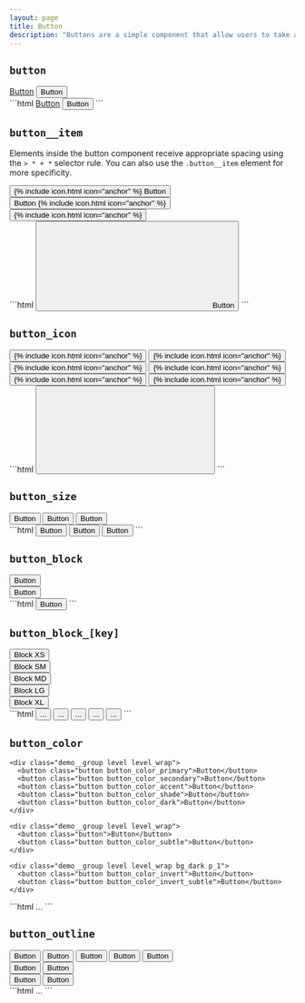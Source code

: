 ```yaml
---
layout: page
title: Button
description: "Buttons are a simple component that allow users to take actions."
---
```


## `button`

<div class="demo grid grid_md">
  <div class="grid__item">
  <div class="demo__render">
    <div class="level level_wrap">
      <a href="#" class="button">Button</a>
      <button class="button">Button</button>
    </div>
  </div>
  </div>
  <div class="grid__item size_6">
  <div class="demo__code" markdown="1">
```html
<a href="#" class="button">Button</a>
<button class="button">Button</button>
```
  </div>
  </div>
</div>

## `button__item`

Elements inside the button component receive appropriate spacing using the `> * + *` selector rule. You can also use the `.button__item` element for more specificity.

<div class="demo grid grid_md">
  <div class="grid__item">
  <div class="demo__render">
    <div class="level level_wrap">
      <button class="button button_color_primary">
        {% include icon.html icon="anchor" %}
        <span class="button__item">Button</span>
        <span class="arrow"></span>
      </button>
      <button class="button button_color_primary">
        <span class="button__item">Button</span>
        {% include icon.html icon="anchor" %}
        <span class="arrow"></span>
      </button>
      <button class="button button_color_primary">
        {% include icon.html icon="anchor" %}
        <span class="arrow"></span>
      </button>
    </div>
  </div>
  </div>
  <div class="grid__item size_6">
  <div class="demo__code" markdown="1">
```html
<button class="button">
  <svg role="img" class="icon">
    <use xlink:href="#anchor"></use>
  </svg>
  <span class="button__item">Button</span>
  <span class="arrow"></span>
</button>
```
  </div>
  </div>
</div>

## `button_icon`

<div class="demo grid grid_md">
  <div class="grid__item">
  <div class="demo__render">
    <div class="level level_wrap">
      <button class="button button_size_sm button_icon">
        {% include icon.html icon="anchor" %}
      </button>
      <button class="button button_size_sm button_icon button_color_primary">
        {% include icon.html icon="anchor" %}
      </button>
      <button class="button button_icon">
        {% include icon.html icon="anchor" %}
      </button>
      <button class="button button_icon button_color_primary">
        {% include icon.html icon="anchor" %}
      </button>
      <button class="button button_size_lg button_icon">
        {% include icon.html icon="anchor" %}
      </button>
      <button class="button button_size_lg button_icon button_color_primary">
        {% include icon.html icon="anchor" %}
      </button>
    </div>
  </div>
  </div>
  <div class="grid__item size_6">
  <div class="demo__code" markdown="1">
```html
<button class="button button_icon">
  <svg role="img" class="icon">
    <use xlink:href="#anchor"></use>
  </svg>
</button>
```
  </div>
  </div>
</div>

## `button_size`

<div class="demo grid grid_md">
  <div class="grid__item">
  <div class="demo__render">
    <div class="level level_wrap">
      <button class="button button_size_sm button_color_primary">
        <span>Button</span>
      </button>
      <button class="button button_color_primary">
        <span>Button</span>
      </button>
      <button class="button button_size_lg button_color_primary">
        <span>Button</span>
      </button>
    </div>
  </div>
  </div>
  <div class="grid__item size_6">
  <div class="demo__code" markdown="1">
```html
<button class="button button_size_sm button_color_primary">Button</button>
<button class="button button_color_primary">Button</button>
<button class="button button_size_lg button_color_primary">Button</button>
```
  </div>
  </div>
</div>

## `button_block`

<div class="demo grid grid_md">
  <div class="grid__item">
  <div class="demo__render spacing">
    <div class="demo__group">
      <button class="button button_block button_color_primary">Button</button>
    </div>
    <div class="demo__group">
      <button class="button button_block button_color_secondary">Button</button>
    </div>
  </div>
  </div>
  <div class="grid__item size_6">
  <div class="demo__code" markdown="1">
```html
<button class="button button_block">
  Button
</button>
```
  </div>
  </div>
</div>

## `button_block_[key]`

<div class="demo grid grid_md">
  <div class="grid__item">
  <div class="demo__render spacing">
    <div class="demo__group">
      <button class="button button_block_xs button_color_secondary">Block XS</button>
    </div>
    <div class="demo__group">
      <button class="button button_block_sm button_color_secondary">Block SM</button>
    </div>
    <div class="demo__group">
      <button class="button button_block_md button_color_secondary">Block MD</button>
    </div>
    <div class="demo__group">
      <button class="button button_block_lg button_color_secondary">Block LG</button>
    </div>
    <div class="demo__group">
      <button class="button button_block_xl button_color_secondary">Block XL</button>
    </div>
  </div>
  </div>
  <div class="grid__item size_6">
  <div class="demo__code" markdown="1">
```html
<button class="button button_block_xs">...</button>
<button class="button button_block_sm">...</button>
<button class="button button_block_md">...</button>
<button class="button button_block_lg">...</button>
<button class="button button_block_xl">...</button>
```
  </div>
  </div>
</div>

## `button_color`

<div class="demo grid grid_md">
  <div class="grid__item">
  <div class="demo__render spacing">

    <div class="demo__group level level_wrap">
      <button class="button button_color_primary">Button</button>
      <button class="button button_color_secondary">Button</button>
      <button class="button button_color_accent">Button</button>
      <button class="button button_color_shade">Button</button>
      <button class="button button_color_dark">Button</button>
    </div>

    <div class="demo__group level level_wrap">
      <button class="button">Button</button>
      <button class="button button_color_subtle">Button</button>
    </div>

    <div class="demo__group level level_wrap bg_dark p_1">
      <button class="button button_color_invert">Button</button>
      <button class="button button_color_invert_subtle">Button</button>
    </div>

  </div>
  </div>
  <div class="grid__item size_6">
  <div class="demo__code" markdown="1">
```html
...
```
  </div>
  </div>
</div>

## `button_outline`

<div class="demo grid grid_md">
  <div class="grid__item">
  <div class="demo__render spacing">
    <div class="demo__group level level_wrap">
      <button class="button button_outline_primary">Button</button>
      <button class="button button_outline_secondary">Button</button>
      <button class="button button_outline_accent">Button</button>
      <button class="button button_outline_shade">Button</button>
      <button class="button button_outline_dark">Button</button>
    </div>
    <div class="demo__group level level_wrap">
      <button class="button button_outline">Button</button>
      <button class="button button_outline_subtle">Button</button>
    </div>
    <div class="demo__group level level_wrap bg_dark p_1">
      <button class="button button_outline_invert">Button</button>
      <button class="button button_outline_invert_subtle">Button</button>
    </div>
  </div>
  </div>
  <div class="grid__item size_6">
  <div class="demo__code" markdown="1">
```html
...
```
  </div>
  </div>
</div>
